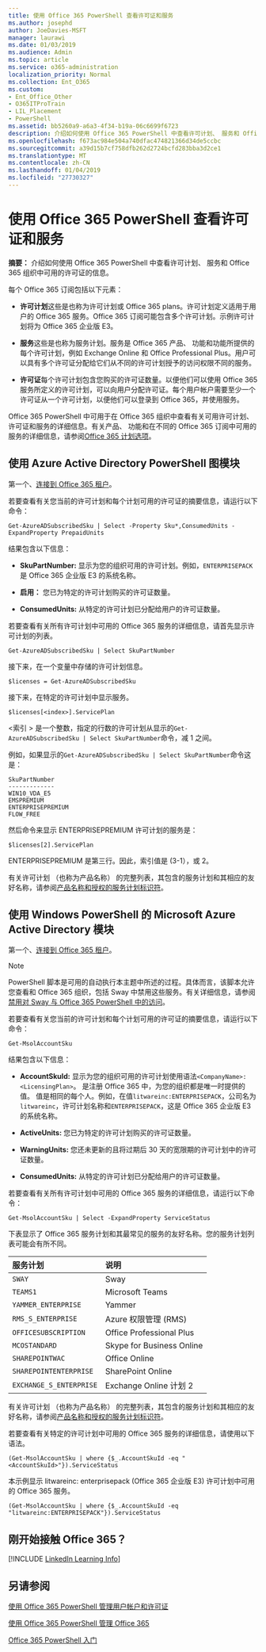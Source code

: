 ```yaml
---
title: 使用 Office 365 PowerShell 查看许可证和服务
ms.author: josephd
author: JoeDavies-MSFT
manager: laurawi
ms.date: 01/03/2019
ms.audience: Admin
ms.topic: article
ms.service: o365-administration
localization_priority: Normal
ms.collection: Ent_O365
ms.custom:
- Ent_Office_Other
- O365ITProTrain
- LIL_Placement
- PowerShell
ms.assetid: bb5260a9-a6a3-4f34-b19a-06c6699f6723
description: 介绍如何使用 Office 365 PowerShell 中查看许可计划、 服务和 Office 365 组织中可用的许可证的信息。
ms.openlocfilehash: f673ac984e504a740dfac474821366d34de5ccbc
ms.sourcegitcommit: a39d15b7cf758dfb262d2724bcfd283bba3d2ce1
ms.translationtype: MT
ms.contentlocale: zh-CN
ms.lasthandoff: 01/04/2019
ms.locfileid: "27730327"
---
```

# <a name="view-licenses-and-services-with-office-365-powershell"></a>使用 Office 365 PowerShell 查看许可证和服务

**摘要：** 介绍如何使用 Office 365 PowerShell 中查看许可计划、 服务和 Office 365 组织中可用的许可证的信息。
  
每个 Office 365 订阅包括以下元素：

- **许可计划**这些是也称为许可计划或 Office 365 plans。许可计划定义适用于用户的 Office 365 服务。Office 365 订阅可能包含多个许可计划。示例许可计划将为 Office 365 企业版 E3。
    
- **服务**这些是也称为服务计划。服务是 Office 365 产品、 功能和功能所提供的每个许可计划，例如 Exchange Online 和 Office Professional Plus。用户可以具有多个许可证分配给它们从不同的许可计划授予的访问权限不同的服务。
    
- **许可证**每个许可计划包含您购买的许可证数量。以便他们可以使用 Office 365 服务所定义的许可计划，可以向用户分配许可证。每个用户帐户需要至少一个许可证从一个许可计划，以便他们可以登录到 Office 365，并使用服务。
    
Office 365 PowerShell 中可用于在 Office 365 组织中查看有关可用许可计划、 许可证和服务的详细信息。有关产品、 功能和在不同的 Office 365 订阅中可用的服务的详细信息，请参阅[Office 365 计划选项](https://go.microsoft.com/fwlink/p/?LinkId=691147)。


## <a name="use-the-azure-active-directory-powershell-for-graph-module"></a>使用 Azure Active Directory PowerShell 图模块

第一个、[连接到 Office 365 租户](connect-to-office-365-powershell.md#connect-with-the-azure-active-directory-powershell-for-graph-module)。
  
若要查看有关您当前的许可计划和每个计划可用的许可证的摘要信息，请运行以下命令：
  
```
Get-AzureADSubscribedSku | Select -Property Sku*,ConsumedUnits -ExpandProperty PrepaidUnits
```

结果包含以下信息：
  
- **SkuPartNumber:** 显示为您的组织可用的许可计划。例如，`ENTERPRISEPACK`是 Office 365 企业版 E3 的系统名称。
    
- **启用：** 您已为特定的许可计划购买的许可证数量。
    
- **ConsumedUnits:** 从特定的许可计划已分配给用户的许可证数量。
    
若要查看有关所有许可计划中可用的 Office 365 服务的详细信息，请首先显示许可计划的列表。

````
Get-AzureADSubscribedSku | Select SkuPartNumber
````

接下来，在一个变量中存储的许可计划信息。

````
$licenses = Get-AzureADSubscribedSku
````

接下来，在特定的许可计划中显示服务。

````
$licenses[<index>].ServicePlan
````

\<索引 > 是一个整数，指定的行数的许可计划从显示的`Get-AzureADSubscribedSku | Select SkuPartNumber`命令，减 1 之间。

例如，如果显示的`Get-AzureADSubscribedSku | Select SkuPartNumber`命令这是：

````
SkuPartNumber
-------------
WIN10_VDA_E5
EMSPREMIUM
ENTERPRISEPREMIUM
FLOW_FREE
````

然后命令来显示 ENTERPRISEPREMIUM 许可计划的服务是：

````
$licenses[2].ServicePlan
````

ENTERPRISEPREMIUM 是第三行。因此，索引值是 (3-1），或 2。

有关许可计划 （也称为产品名称） 的完整列表，其包含的服务计划和其相应的友好名称，请参阅[产品名称和授权的服务计划标识符](https://docs.microsoft.com/azure/active-directory/users-groups-roles/licensing-service-plan-reference)。

## <a name="use-the-microsoft-azure-active-directory-module-for-windows-powershell"></a>使用 Windows PowerShell 的 Microsoft Azure Active Directory 模块

第一个、[连接到 Office 365 租户](connect-to-office-365-powershell.md#connect-with-the-microsoft-azure-active-directory-module-for-windows-powershell)。

>[!Note]
>PowerShell 脚本是可用的自动执行本主题中所述的过程。具体而言，该脚本允许您查看和 Office 365 组织，包括 Sway 中禁用这些服务。有关详细信息，请参阅[禁用对 Sway 与 Office 365 PowerShell 中的访问](disable-access-to-sway-with-office-365-powershell.md)。
>
    
若要查看有关您当前的许可计划和每个计划可用的许可证的摘要信息，请运行以下命令：
  
```
Get-MsolAccountSku
```

结果包含以下信息：
  
- **AccountSkuId:** 显示为您的组织可用的许可计划使用语法`<CompanyName>:<LicensingPlan>`。 _<CompanyName>_ 是注册 Office 365 中，为您的组织都是唯一时提供的值。_<LicensingPlan>_ 值是相同的每个人。例如，在值`litwareinc:ENTERPRISEPACK`，公司名为`litwareinc`，许可计划名称和`ENTERPRISEPACK`，这是 Office 365 企业版 E3 的系统名称。
    
- **ActiveUnits:** 您已为特定的许可计划购买的许可证数量。
    
- **WarningUnits:** 您还未更新的且将过期后 30 天的宽限期的许可计划中的许可证数量。
    
- **ConsumedUnits:** 从特定的许可计划已分配给用户的许可证数量。
    
若要查看有关所有许可计划中可用的 Office 365 服务的详细信息，请运行以下命令：
  
```
Get-MsolAccountSku | Select -ExpandProperty ServiceStatus
```

下表显示了 Office 365 服务计划和其最常见的服务的友好名称。您的服务计划列表可能会有所不同。 
  
|**服务计划**|**说明**|
|:-----|:-----|
| `SWAY` <br/> |Sway  <br/> |
| `TEAMS1` <br/> |Microsoft Teams  <br/> |
| `YAMMER_ENTERPRISE` <br/> |Yammer  <br/> |
| `RMS_S_ENTERPRISE` <br/> |Azure 权限管理 (RMS)  <br/> |
| `OFFICESUBSCRIPTION` <br/> |Office Professional Plus  <br/> |
| `MCOSTANDARD` <br/> |Skype for Business Online  <br/> |
| `SHAREPOINTWAC` <br/> |Office Online  <br/> |
| `SHAREPOINTENTERPRISE` <br/> |SharePoint Online  <br/> |
| `EXCHANGE_S_ENTERPRISE` <br/> |Exchange Online 计划 2  <br/> |
   
有关许可计划 （也称为产品名称） 的完整列表，其包含的服务计划和其相应的友好名称，请参阅[产品名称和授权的服务计划标识符](https://docs.microsoft.com/azure/active-directory/users-groups-roles/licensing-service-plan-reference)。

若要查看有关特定的许可计划中可用的 Office 365 服务的详细信息，请使用以下语法。
  
```
(Get-MsolAccountSku | where {$_.AccountSkuId -eq "<AccountSkuId>"}).ServiceStatus
```

本示例显示 litwareinc: enterprisepack (Office 365 企业版 E3) 许可计划中可用的 Office 365 服务。
  
```
(Get-MsolAccountSku | where {$_.AccountSkuId -eq "litwareinc:ENTERPRISEPACK"}).ServiceStatus
```


## <a name="new-to-office-365"></a>刚开始接触 Office 365？

[!INCLUDE [LinkedIn Learning Info](../common/office/linkedin-learning-info.md)]
   
## <a name="see-also"></a>另请参阅


[使用 Office 365 PowerShell 管理用户帐户和许可证](manage-user-accounts-and-licenses-with-office-365-powershell.md)
  
[使用 Office 365 PowerShell 管理 Office 365](manage-office-365-with-office-365-powershell.md)
  
[Office 365 PowerShell 入门](getting-started-with-office-365-powershell.md)

